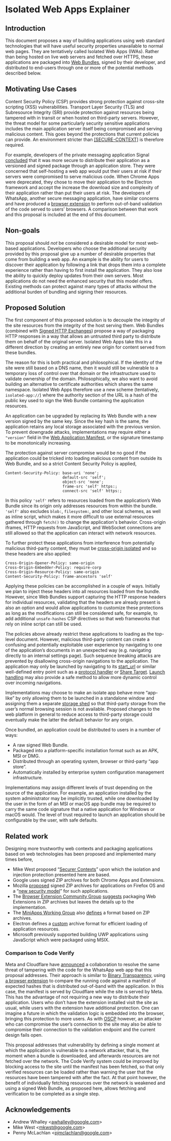 # Isolated Web Apps Explainer

## Introduction

This document proposes a way of building applications using web standard technologies that will have useful security properties unavailable to normal web pages. They are tentatively called Isolated Web Apps (IWAs). Rather than being hosted on live web servers and fetched over HTTPS, these applications are packaged into [Web Bundles](https://wicg.github.io/webpackage/draft-yasskin-wpack-bundled-exchanges.html), signed by their developer, and distributed to end-users through one or more of the potential methods described below.

## Motivating Use Cases

Content Security Policy (CSP) provides strong protection against cross-site scripting (XSS) vulnerabilities. Transport Layer Security (TLS) and Subresource Integrity (SRI) provide protection against resources being tampered with in transit or when hosted on third-party servers. However, the threat model for some particularly security sensitive applications includes the main application server itself being compromised and serving malicious content. This goes beyond the protections that current policies can provide. An environment stricter than [[SECURE-CONTEXT]](https://w3c.github.io/webappsec-secure-contexts/) is therefore required.

For example, developers of the private messaging application Signal [concluded](https://github.com/signalapp/Signal-Desktop/issues/871) that it was more secure to distribute their application as a versioned and signed package through an application store. They were concerned that self-hosting a web app would put their users at risk if their servers were compromised to serve malicious code. When Chrome Apps were deprecated, they chose to move their application to the Electron framework and accept the increase the download size and complexity of their application rather than put their users at risk. The developers of WhatsApp, another secure messaging application, have similar concerns and have produced a [browser extension](https://chrome.google.com/webstore/detail/code-verify/llohflklppcaghdpehpbklhlfebooeog) to perform out-of-band validation of the code served to users' browsers. A comparison between that work and this proposal is included at the end of this document.


## Non-goals

This proposal should _not_ be considered a desirable model for most web-based applications. Developers who choose the additional security provided by this proposal give up a number of desirable properties that come from building a web app. An example is the ability for users to discover their application by following a link that drops them into a complete experience rather than having to first install the application. They also lose the ability to quickly deploy updates from their own servers. Most applications do not need the enhanced security that this model offers. Existing methods can protect against many types of attacks without the additional burden of bundling and signing their resources.

## Proposed Solution

The first component of this proposed solution is to decouple the integrity of the site resources from the integrity of the host serving them. Web Bundles (combined with [Signed HTTP Exchanges](https://wicg.github.io/webpackage/draft-yasskin-http-origin-signed-responses.html)) propose a way of packaging HTTP responses in a way that allows an untrusted third party to distribute them on behalf of the original server. Isolated Web Apps take this in a different direction by creating an entirely new origin for content served from these bundles.

The reason for this is both practical and philosophical. If the identity of the site were still based on a DNS name, then it would still be vulnerable to a temporary loss of control over that domain or the infrastructure used to validate ownership of the domain. Philosophically, we also want to avoid building an alternative to certificate authorities which shares the same namespace. Isolated Web Apps therefore use a new scheme (tentatively, `isolated-app://`) where the authority section of the URL is a hash of the public key used to sign the Web Bundle containing the application resources.

An application can be upgraded by replacing its Web Bundle with a new version signed by the same key. Since the key hash is the same, the application retains any local storage associated with the previous version. To prevent downgrade attacks, implementations may require either a `"version"` field in the [Web Application Manifest](https://www.w3.org/TR/appmanifest/), or the signature timestamp to be monotonically increasing.

The protection against server compromise would be no good if the application could be tricked into loading malicious content from outside its Web Bundle, and so a strict Content Security Policy is applied,

```
Content-Security-Policy: base-uri 'none';
                         default-src 'self';
                         object-src 'none';
                         frame-src 'self' https:;
                         connect-src 'self' https:;
```

In this policy `'self'` refers to resources loaded from the application’s Web Bundle since its origin only addresses resources from within the bundle. `'self'` also excludes `blob:`, `filesystem:`, and other local schemes, as well as inline script, which makes it more difficult to use external resources gathered through `fetch()` to change the application's behavior. Cross-origin iframes, HTTP requests from JavaScript, and WebSocket connections are still allowed so that the application can interact with network resources.

To further protect these applications from interference from potentially malicious third-party content, they must be [cross-origin isolated](https://web.dev/why-coop-coep/) and so these headers are also applied:

```
Cross-Origin-Opener-Policy: same-origin
Cross-Origin-Embedder-Policy: require-corp
Cross-Origin-Resource-Policy: same-origin
Content-Security-Policy: frame-ancestors 'self'
```

Applying these policies can be accomplished in a couple of ways. Initially we plan to inject these headers into all resources loaded from the bundle. However, since Web Bundles support capturing the HTTP response headers for individual resources, validating that the headers are already present is also an option and would allow applications to customize these protections as long as the modifications can still be considered safe, for example, to add additional `unsafe-hashes` CSP directives so that web frameworks that rely on inline script can still be used.

The policies above already restrict these applications to loading as the top-level document. However, malicious third-party content can create a confusing and potentially exploitable user experience by navigating to one of the application’s documents in an unexpected way (e.g. navigating directly to an internal settings page). Such sequence breaking attacks are prevented by disallowing cross-origin navigations to the application. The application may only be launched by navigating to its [start\_url](https://developer.mozilla.org/en-US/docs/Web/Manifest/start_url) or similar well-defined entry point such as a [protocol handler](https://github.com/MicrosoftEdge/MSEdgeExplainers/blob/main/URLProtocolHandler/explainer.md) or [Share Target](https://github.com/w3c/web-share-target/). [Launch handling](https://github.com/WICG/sw-launch/blob/main/launch_handler.md) may also provide a safe method to allow more dynamic control over incoming navigations.

Implementations may choose to make an isolate app behave more “app-like” by only allowing them to be launched in a standalone window and assigning them a separate [storage shed](https://storage.spec.whatwg.org/#storage-shed) so that third-party storage from the user’s normal browsing session is not available. Proposed changes to the web platform in general to reduce access to third-party storage could eventually make the latter the default behavior for any origin.

Once bundled, an application could be distributed to users in a number of ways:

*   A raw signed Web Bundle.
*   Packaged into a platform-specific installation format such as an APK, MSI or DMG.
*   Distributed through an operating system, browser or third-party “app store”.
*   Automatically installed by enterprise system configuration management infrastructure.

Implementations may assign different levels of trust depending on the source of the application. For example, an application installed by the system administrator may be implicitly trusted, while one downloaded by the user in the form of an MSI or macOS app bundle may be required to carry the same code signature that a native application for Windows or macOS would. The level of trust required to launch an application should be configurable by the user, with safe defaults.

## Related work

Designing more trustworthy web contexts and packaging applications based on web technologies has been proposed and implemented many times before,

*   Mike West proposed “[Securer Contexts](https://github.com/mikewest/securer-contexts/blob/master/README.md)” upon which the isolation and injection protection presented here are based.
*   Google uses signed ZIP archives for both Chrome Apps and Extensions.
*   Mozilla [proposed](https://wiki.mozilla.org/Apps/Security) signed ZIP archives for applications on Firefox OS and a “[new security model](https://wiki.mozilla.org/FirefoxOS/New_security_model)” for such applications. 
*   The [Browser Extension Community Group](https://www.w3.org/community/browserext/) [suggests](https://browserext.github.io/browserext/#packaging) packaging Web Extensions in ZIP archives but leaves the details up to the implementation.
*   The [MiniApps Working Group](https://www.w3.org/2021/miniapps/) also [defines](https://w3c.github.io/miniapp-packaging/) a format based on ZIP archives.
*   Electron defines a [custom](https://github.com/electron/asar) archive format for efficient loading of application resources.
*   Microsoft previously supported building UWP applications using JavaScript which were packaged using MSIX.

### Comparison to Code Verify

Meta and Cloudflare have [announced](https://blog.cloudflare.com/cloudflare-verifies-code-whatsapp-web-serves-users/) a collaboration to resolve the same threat of tampering with the code for the WhatsApp web app that this proposal addresses. Their approach is similar to [Binary Transparency](https://binary.transparency.dev/), using [a browser extension](https://github.com/facebookincubator/meta-code-verify) to compare the running code against a manifest of expected hashes that is distributed out-of-band with the application. In this case, the manifest is served by Cloudflare while the site is served by Meta. This has the advantage of not requiring a new way to distribute their application. Users who don’t have the extension installed visit the site as usual, while users with the extension have additional protection. One can imagine a future in which the validation logic is embedded into the browser, bringing this protection to more users. As with [OSCP](https://en.wikipedia.org/wiki/Online_Certificate_Status_Protocol) however, an attacker who can compromise the user’s connection to the site may also be able to compromise their connection to the validation endpoint and the current design fails open.

This proposal addresses that vulnerability by defining a single moment at which the application is vulnerable to a network attacker, that is, the moment when a bundle is downloaded, and afterwards resources are not fetched over the network. The Code Verify system could be improved by blocking access to the site until the manifest has been fetched, so that only verified resources can be loaded rather than warning the user that the resources have been tampered with after the fact. At that point however, the benefit of individually fetching resources over the network is weakened and using a signed Web Bundle, as proposed here, allows fetching and verification to be completed as a single step.  

## Acknowledgements

*   Andrew Whalley &lt;awhalley@google.com>
*   Mike West &lt;mkwst@google.com>
*   Penny McLachlan &lt;pjmclachlan@google.com>

